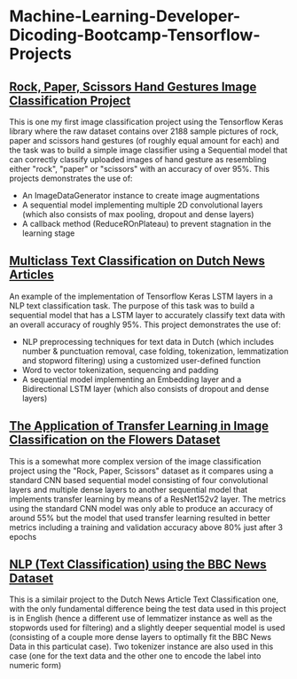 # Machine-Learning-Developer-Dicoding-Bootcamp-Tensorflow-Projects
## [Rock, Paper, Scissors Hand Gestures Image Classification Project](https://github.com/rahmadi211/Neural-Networks-using-Tensorflow-Keras-Dicoding-Projects/blob/main/Rock_Paper_Scissors_ImageClassification.ipynb)

This is one my first image classification project using the Tensorflow Keras library where the raw dataset contains over 2188 sample pictures 
of rock, paper and scissors hand gestures (of roughly equal amount for each) and the task was to build a simple image classifier using a Sequential model that can correctly
classify uploaded images of hand gesture as resembling either "rock", "paper" or "scissors" with an accuracy of over 95%. This projects demonstrates the use of:
- An ImageDataGenerator instance to create image augmentations 
- A sequential model implementing multiple 2D convolutional layers (which also consists of max pooling, dropout and dense layers) 
- A callback method (ReduceROnPlateau) to prevent stagnation in the learning stage

## [Multiclass Text Classification on Dutch News Articles](https://github.com/rahmadi211/Neural-Networks-using-Tensorflow-Keras-Dicoding-Projects/blob/main/Dutch_News_Classification.ipynb)

An example of the implementation of Tensorflow Keras LSTM layers in a NLP text classification task. The purpose of this task was to build a sequential model that has a
LSTM layer to accurately classify text data with an overall accuracy of roughly 95%. This project demonstrates the use of:
- NLP preprocessing techniques for text data in Dutch (which includes number & punctuation removal, case folding, tokenization, lemmatization and stopword filtering) 
using a customized user-defined function 
- Word to vector tokenization, sequencing and padding 
- A sequential model implementing an Embedding layer and a Bidirectional LSTM layer (which also consists of dropout and dense layers) 

## [The Application of Transfer Learning in Image Classification on the Flowers Dataset](https://github.com/rahmadi211/Neural-Networks-using-Tensorflow-Keras-Dicoding-Projects/blob/main/Transfer_Learning_Flower_Classification.ipynb)

This is a somewhat more complex version of the image classification project using the "Rock, Paper, Scissors" dataset as it compares using a standard CNN based 
sequential model consisting of four convolutional layers and multiple dense layers to another sequential model that implements transfer learning by means of a 
ResNet152v2 layer. The metrics using the standard CNN model was only able to produce an accuracy of around 55% but the model that used transfer learning resulted in 
better metrics including a training and validation accuracy above 80% just after 3 epochs

## [NLP (Text Classification) using the BBC News Dataset](https://github.com/rahmadi211/Neural-Networks-using-Tensorflow-Keras-Dicoding-Projects/blob/main/BBC_News_Classification.ipynb)

This is a similair project to the Dutch News Article Text Classification one, with the only fundamental difference being the test data used in this project is in English
(hence a different use of lemmatizer instance as well as the stopwords used for filtering) and a slightly deeper sequential model is used (consisting of a couple more dense
layers to optimally fit the BBC News Data in this particulat case). Two tokenizer instance are also used in this case (one for the text data and the other one to encode the
label into numeric form)




